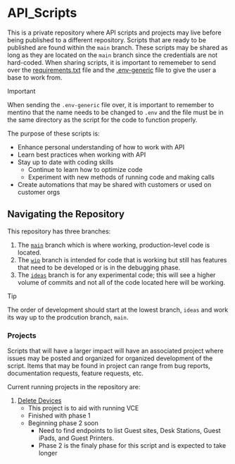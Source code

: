 # API_Scripts

This is a private repository where API scripts and projects may live before being published to a different repository. Scripts that are ready to be published are found within the `main` branch. These scripts may be shared as long as they are located on the `main` branch since the credentials are not hard-coded. When sharing scripts, it is important to rememeber to send over the [requirements.txt](/requirements.txt) file and the [.env-generic](/.env-generic) file to give the user a base to work from.

>[!IMPORTANT]
>When sending the `.env-generic` file over, it is important to remember to mentino that the name needs to be changed to `.env` and the file must be in the same directory as the script for the code to function properly.

The purpose of these scripts is:

* Enhance personal understanding of how to work with API
* Learn best practices when working with API
* Stay up to date with coding skills
  * Continue to learn how to optimize code
  * Experiment with new methods of running code and making calls
* Create automations that may be shared with customers or used on customer orgs

## Navigating the Repository

This repository has three branches:

1. The [`main`](https://github.com/ian-young/API_Scripts) branch which is where working, production-level code is located.
2. The [`wip`](https://github.com/ian-young/API_Scripts/tree/wip) branch is intended for code that is working but still has features that need to be developed or is in the debugging phase.
3. The [`ideas`](https://github.com/ian-young/API_Scripts/tree/ideas) branch is for any experimental code; this will see a higher volume of commits and not all of the code located here will be working.

>[!TIP]
>The order of development should start at the lowest branch, `ideas` and work its way up to the prodcution branch, `main`.

### Projects

Scripts that will have a larger impact will have an associated project where issues may be posted and organized for organized development of the script. Items that may be found in project can range from bug reports, documentation requests, feature requests, etc.

Current running projects in the repository are:

1. [Delete Devices](https://github.com/users/ian-young/projects/3)
   * This project is to aid with running VCE
   * Finished with phase 1
   * Beginning phase 2 soon
      * Need to find endpoints to list Guest sites, Desk Stations, Guest iPads, and Guest Printers.
      * Phase 2 is the finaly phase for this script and is expected to take longer
